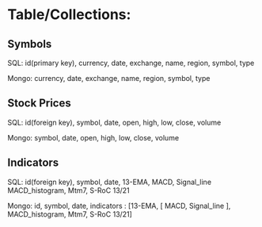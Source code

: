 
# Table/Collections:
## Symbols
SQL:
id(primary key), currency, date, exchange, name, region, symbol, type

Mongo:
currency, date, exchange, name, region, symbol, type

## Stock Prices
SQL:
id(foreign key),    symbol,   date,    open,   high,    low,    close,   volume

Mongo:
symbol, date, open, high, low, close, volume

## Indicators
SQL:
id(foreign key),    symbol,   date,    13-EMA,   MACD,    Signal_line   MACD_histogram, Mtm7, S-RoC 13/21

Mongo:
id,   symbol,    date,    indicators : [13-EMA, [ MACD, Signal_line ], MACD_histogram, Mtm7,  S-RoC 13/21]
